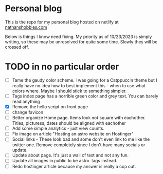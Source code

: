 # Personal blog
This is the repo for my personal blog hosted on netlify at [nathanshobbies.com](https://nathanshobbies.com/)

Below is things I know need fixing. My priority as of 10/23/2023 is simply writing, so these may be unresolved for quite some time. Slowly they will be crossed off. 
# TODO in no particular order 
- [ ] Tame the gaudy color scheme. I was going for a Catppuccin theme but I really have no idea how to best implement this - when to use what colors where.  Maybe I should stick to something simpler.
- [ ] Tags index page has a horrible green color and grey text. You can barely read anything
- [x] Remove the hello script on front page
- [ ] change favicon
- [ ] Better organize Home page. Items look not square with eachother. Titles, picturess, dates should be aligned with eachother
- [ ] Add some simple analytics - just view counts.
- [ ] Fix image on article "Hosting an astro website on Hostinger"
- [ ] Social links - These look bad and some don't even link to me like the twitter one. Remove completely since I don't have many socials or update.
- [ ] Update about page. It's just a wall of text and not any fun.
- [ ] Update all images in public to be astro <Image> tags instead.
- [ ] Redo hostinger article because my answer is really a cop out. 
